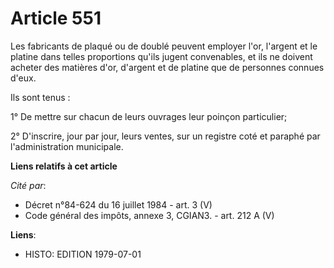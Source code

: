 # Article 551

Les fabricants de plaqué ou de doublé peuvent employer l'or, l'argent et le platine dans telles proportions qu'ils jugent
convenables, et ils ne doivent acheter des matières d'or, d'argent et de platine que de personnes connues d'eux.

Ils sont tenus :

1° De mettre sur chacun de leurs ouvrages leur poinçon particulier;

2° D'inscrire, jour par jour, leurs ventes, sur un registre coté et paraphé par l'administration municipale.

**Liens relatifs à cet article**

_Cité par_:

  - Décret n°84-624 du 16 juillet 1984 - art. 3 (V)
  - Code général des impôts, annexe 3, CGIAN3. - art. 212 A (V)

**Liens**:

  - HISTO: EDITION 1979-07-01
